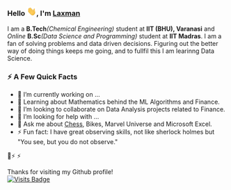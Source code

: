 ### Hello <img src="/assets/Hello.gif" width="22px">, I'm [Laxman](https://laxman-lakhan.github.io)

I am a **B.Tech**_(Chemical Engineering)_ student at **IIT (BHU), Varanasi** and _Online_ **B.Sc**_(Data Science and Programming)_ student at **IIT Madras**. I am a fan of solving problems and data driven decisions. Figuring out the better way of doing things keeps me going, and to fullfil this I am learinng Data Science.

### ⚡️ A Few Quick Facts

- 🔭 I’m currently working on ...
- 🧐 Learning about Mathematics behind the ML Algorithms and Finance.
- 👯 I’m looking to collaborate on Data Analysis projects related to Finance.
- 🤔 I’m looking for help with ...
- 💬 Ask me about [Chess](https://lichess.org/@/YourKingIsInDanger), Bikes, Marvel Universe and Microsoft Excel.
- ⚡️ Fun fact: I have great observing skills, not like sherlock holmes but "You see, but you do not observe."

🧐⚡
⚡️


Thanks for visiting my Github profile!  
[![Visits Badge](https://badges.pufler.dev/visits/Laxman-Lakhan/Laxman-Lakhan)](https://badges.pufler.dev/visits/Laxman-Lakhan/Laxman-Lakhan)

